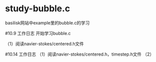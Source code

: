 # study-bubble.c
basilisk网站中example里的bubble.c的学习

#10.9 工作日志
开始学习bubble.c

（1）阅读navier-stokes/centered.h文件

#10.14 工作日志
（1）阅读navier-stokes/centered.h，timestep.h文件
（2）
